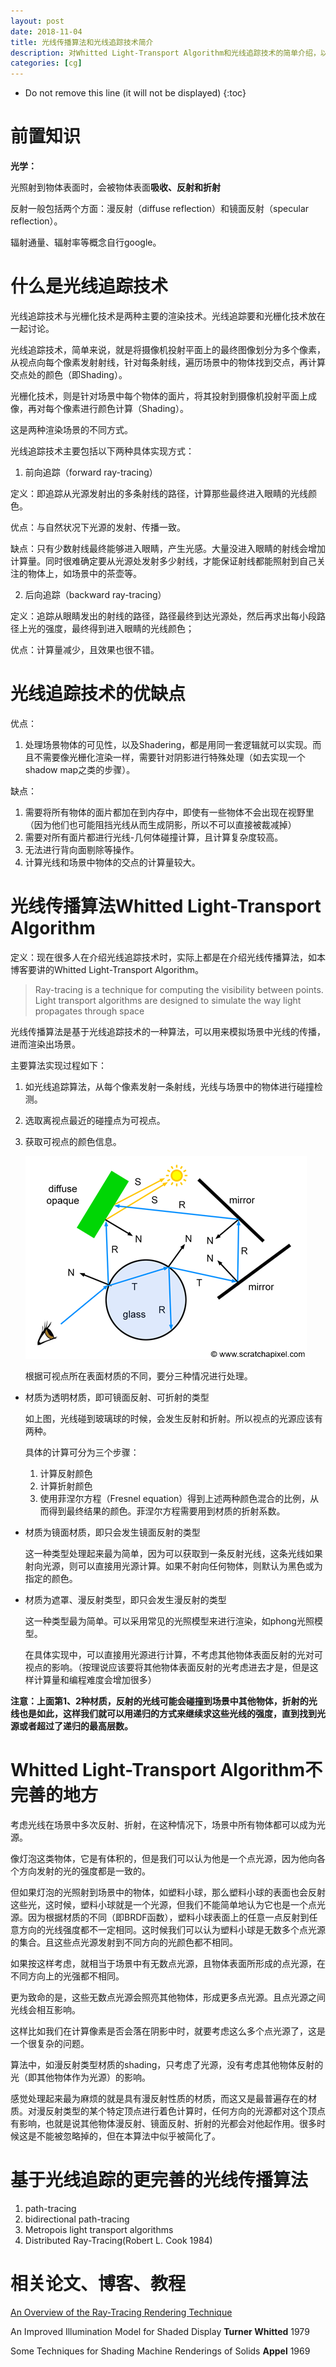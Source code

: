 ```yaml
---
layout: post
date: 2018-11-04
title: 光线传播算法和光线追踪技术简介
description: 对Whitted Light-Transport Algorithm和光线追踪技术的简单介绍，以及自己对该算法的一点看法。
categories: [cg]
---
```



* Do not remove this line (it will not be displayed)
{:toc}

# 前置知识

**光学：**

光照射到物体表面时，会被物体表面**吸收、反射和折射**

反射一般包括两个方面：漫反射（diffuse reflection）和镜面反射（specular reflection）。

辐射通量、辐射率等概念自行google。

# 什么是光线追踪技术

光线追踪技术与光栅化技术是两种主要的渲染技术。光线追踪要和光栅化技术放在一起讨论。

光线追踪技术，简单来说，就是将摄像机投射平面上的最终图像划分为多个像素，从视点向每个像素发射射线，针对每条射线，遍历场景中的物体找到交点，再计算交点处的颜色（即Shading）。

光栅化技术，则是针对场景中每个物体的面片，将其投射到摄像机投射平面上成像，再对每个像素进行颜色计算（Shading）。

这是两种渲染场景的不同方式。



光线追踪技术主要包括以下两种具体实现方式：

1. 前向追踪（forward ray-tracing）

定义：即追踪从光源发射出的多条射线的路径，计算那些最终进入眼睛的光线颜色。

优点：与自然状况下光源的发射、传播一致。

缺点：只有少数射线最终能够进入眼睛，产生光感。大量没进入眼睛的射线会增加计算量。同时很难确定要从光源处发射多少射线，才能保证射线都能照射到自己关注的物体上，如场景中的茶壶等。

2. 后向追踪（backward ray-tracing）

定义：追踪从眼睛发出的射线的路径，路径最终到达光源处，然后再求出每小段路径上光的强度，最终得到进入眼睛的光线颜色；

优点：计算量减少，且效果也很不错。

# 光线追踪技术的优缺点

优点：

1. 处理场景物体的可见性，以及Shadering，都是用同一套逻辑就可以实现。而且不需要像光栅化渲染一样，需要针对阴影进行特殊处理（如去实现一个shadow map之类的步骤）。

缺点：

1. 需要将所有物体的面片都加在到内存中，即使有一些物体不会出现在视野里（因为他们也可能阻挡光线从而生成阴影，所以不可以直接被裁减掉）
2. 需要对所有面片都进行光线-几何体碰撞计算，且计算复杂度较高。
3. 无法进行背向面剔除等操作。
4. 计算光线和场景中物体的交点的计算量较大。



# 光线传播算法Whitted Light-Transport Algorithm

定义：现在很多人在介绍光线追踪技术时，实际上都是在介绍光线传播算法，如本博客要讲的Whitted Light-Transport Algorithm。

> Ray-tracing is a technique for computing the visibility between points. Light transport algorithms are designed to simulate the way light propagates through space 

光线传播算法是基于光线追踪技术的一种算法，可以用来模拟场景中光线的传播，进而渲染出场景。



主要算法实现过程如下：

1. 如光线追踪算法，从每个像素发射一条射线，光线与场景中的物体进行碰撞检测。

2. 选取离视点最近的碰撞点为可视点。

3. 获取可视点的颜色信息。

   ![](/../../blogImages/cg1_1.png)

   根据可视点所在表面材质的不同，要分三种情况进行处理。

+ 材质为透明材质，即可镜面反射、可折射的类型

  如上图，光线碰到玻璃球的时候，会发生反射和折射。所以视点的光源应该有两种。

  具体的计算可分为三个步骤：

  1. 计算反射颜色
  2. 计算折射颜色
  3. 使用菲涅尔方程（Fresnel equation）得到上述两种颜色混合的比例，从而得到最终结果的颜色。菲涅尔方程需要用到材质的折射系数。

+ 材质为镜面材质，即只会发生镜面反射的类型

  这一种类型处理起来最为简单，因为可以获取到一条反射光线，这条光线如果射向光源，则可以直接用光源计算。如果不射向任何物体，则默认为黑色或为指定的颜色。

+ 材质为遮罩、漫反射类型，即只会发生漫反射的类型

  这一种类型最为简单。可以采用常见的光照模型来进行渲染，如phong光照模型。

  在具体实现中，可以直接用光源进行计算，不考虑其他物体表面反射的光对可视点的影响。（按理说应该要将其他物体表面反射的光考虑进去才是，但是这样计算量和编程难度会增加很多）

**注意：上面第1、2种材质，反射的光线可能会碰撞到场景中其他物体，折射的光线也是如此，这样我们就可以用递归的方式来继续求这些光线的强度，直到找到光源或者超过了递归的最高层数。**



# Whitted Light-Transport Algorithm不完善的地方

考虑光线在场景中多次反射、折射，在这种情况下，场景中所有物体都可以成为光源。

像灯泡这类物体，它是有体积的，但是我们可以认为他是一个点光源，因为他向各个方向发射的光的强度都是一致的。

但如果灯泡的光照射到场景中的物体，如塑料小球，那么塑料小球的表面也会反射这些光，这时候，塑料小球就是一个光源，但我们不能简单地认为它也是一个点光源。因为根据材质的不同（即BRDF函数），塑料小球表面上的任意一点反射到任意方向的光线强度都不一定相同。这时候我们可以认为塑料小球是无数多个点光源的集合。且这些点光源发射到不同方向的光颜色都不相同。

如果按这样考虑，就相当于场景中有无数点光源，且物体表面所形成的点光源，在不同方向上的光强都不相同。

更为致命的是，这些无数点光源会照亮其他物体，形成更多点光源。且点光源之间光线会相互影响。

这样比如我们在计算像素是否会落在阴影中时，就要考虑这么多个点光源了，这是一个很复杂的问题。



算法中，如漫反射类型材质的shading，只考虑了光源，没有考虑其他物体反射的光（即其他物体作为光源）的影响。

感觉处理起来最为麻烦的就是具有漫反射性质的材质，而这又是最普遍存在的材质。对漫反射类型的某个特定顶点进行着色计算时，任何方向的光源都对这个顶点有影响，也就是说其他物体漫反射、镜面反射、折射的光都会对他起作用。很多时候这是不能被忽略掉的，但在本算法中似乎被简化了。

# 基于光线追踪的更完善的光线传播算法

1. path-tracing
2. bidirectional path-tracing
3. Metropois light transport algorithms
4. Distributed Ray-Tracing(Robert L. Cook  1984)



# 相关论文、博客、教程

[An Overview of the Ray-Tracing Rendering Technique](https://www.scratchapixel.com/lessons/3d-basic-rendering/ray-tracing-overview/light-transport-ray-tracing-whitted)

An Improved Illumination Model for Shaded Display  **Turner Whitted** 1979 

Some Techniques for Shading Machine Renderings of Solids **Appel**  1969 





